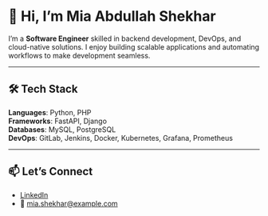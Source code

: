 # 👋 Hi, I’m Mia Abdullah Shekhar  

I’m a **Software Engineer** skilled in backend development, DevOps, and cloud-native solutions. I enjoy building scalable applications and automating workflows to make development seamless.  

---

## 🛠️ Tech Stack  

**Languages**: Python, PHP  
**Frameworks**: FastAPI, Django  
**Databases**: MySQL, PostgreSQL  
**DevOps**: GitLab, Jenkins, Docker, Kubernetes, Grafana, Prometheus  

---

## 📫 Let’s Connect  

- [LinkedIn](https://www.linkedin.com/in/mia-abdullah-shekhar/)  
- 📧 [mia.shekhar@example.com](mailto:shkhrabdullah@gmail.com)  
